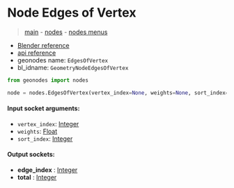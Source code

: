 # Node Edges of Vertex

> [main](../structure.md) - [nodes](nodes.md) - [nodes menus](nodes_menus.md)

- [Blender reference](https://docs.blender.org/manual/en/latest/modeling/geometry_nodes/mesh_topology/edges_of_vertex.html)
- [api reference](https://docs.blender.org/api/current/bpy.types.GeometryNodeEdgesOfVertex.html)
- geonodes name: `EdgesOfVertex`
- bl_idname: `GeometryNodeEdgesOfVertex`

```python
from geonodes import nodes

node = nodes.EdgesOfVertex(vertex_index=None, weights=None, sort_index=None)
```

#### Input socket arguments:

- `vertex_index`: [Integer](Integer.md)
- `weights`: [Float](Float.md)
- `sort_index`: [Integer](Integer.md)

#### Output sockets:

- **edge_index** : [Integer](Integer.md)
- **total** : [Integer](Integer.md)

